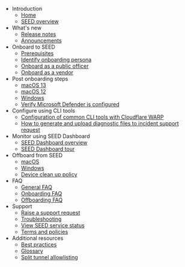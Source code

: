 - Introduction
  - [Home](README.md)
  - [SEED overview](overview)
- What's new
  - [Release notes](release-notes)
  - [Announcements](announcements)
- Onboard to SEED
  - [Prerequisites](prerequisites-for-onboarding)
  - [Identify onboarding persona](/onboard-device/identify-onboarding-persona.md)
  - [Onboard as a public officer](onboard-device/public-officer)
  - [Onboard as a vendor](onboard-device/vendor)
- Post onboarding steps  
  - [macOS 13](/post-onboarding-instructions/mac-os-13.md)
  - [macOS 12](/post-onboarding-instructions/mac-os.md)
  - [Windows](/post-onboarding-instructions/windows.md)
  - [Verify Microsoft Defender is configured](/post-onboarding-instructions/verify-microsoft-defender-is-configured-correctly-for-your-os.md)
- Configure using CLI tools
  - [Configuration of common CLI tools with Cloudflare WARP](/configure-cli-tools/configuration-of-common-developer-cli-tools-with-cloudflare-warp.md)
  - [How to generate and upload diagnostic files to incident support request](/configure-cli-tools/how-to-generate-and-upload-diagnostic-files-to-incident-support-request.md)
- Monitor using SEED Dashboard
  - [SEED Dashboard overview](/seed-dashboard/seed-overview.md)
  - [SEED Dashboard tour](/seed-dashboard/seed-dashboard-tour.md)
- Offboard from SEED
  - [macOS](/offboard-device/mac-os.md)
  - [Windows](/offboard-device/windows.md)
  - [Device clean up policy](/offboard-device/device-clean-up-policy.md)
- FAQ
  - [General FAQ](/faqs/general-faq.md)
  - [Onboarding FAQ](/faqs/onboarding-faq.md)
  - [Offboarding FAQ](/faqs/seed-offboarding-faq.md)
- Support
  - [Raise a support request](raise-an-incident-support-request)
  -  [Troubleshooting](/faqs/troubleshooting.md)
  - [View SEED service status](seed-status)
  - [Terms and policies](additional-resources/terms-and-policies.md)
- Additional resources 
  - [Best practices](/additional-resources/best-practices.md)
  - [Glossary](additional-resources/glossary)
  - [Split tunnel allowlisting](additional-resources/split-tunnel-allowlist)
  
